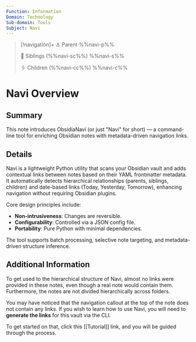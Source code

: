 ```yaml
---
Function: Information
Domain: Technology
Sub-domain: Tools
Subject: Navi
---
```

> [!navigation]+
> ⚓ Parent
> %%navi-p%%
> 
> 🔗 Siblings (%%navi-sc%%)
> %%navi-s%%
> 
> 🖇️ Children (%%navi-cc%%)
> %%navi-c%%

# Navi Overview

## Summary
This note introduces ObsidiaNavi (or just "Navi" for short) — a command-line tool for enriching Obsidian notes with metadata-driven navigation links.

## Details
Navi is a lightweight Python utility that scans your Obsidian vault and adds contextual links between notes based on their YAML frontmatter metadata. It automatically detects hierarchical relationships (parents, siblings, children) and date-based links (Today, Yesterday, Tomorrow), enhancing navigation without requiring Obsidian plugins.

Core design principles include:
- **Non-intrusiveness**: Changes are reversible.
- **Configurability**: Controlled via a JSON config file.
- **Portability**: Pure Python with minimal dependencies.

The tool supports batch processing, selective note targeting, and metadata-driven structure inference.

## Additional Information
To get used to the hierarchical structure of Navi, almost no links were provided in these notes, even though a real note would contain them. Furthermore, the notes are not divided hierarchically across folders.

You may have noticed that the navigation callout at the top of the note does not contain any links. If you wish to learn how to use Navi, you will need to **generate the links** for this vault via the CLI.

To get started on that, click this [[Tutorial]] link, and you will be guided through the process.
